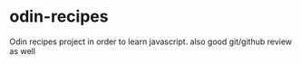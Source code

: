 # odin-recipes

Odin recipes project in order to learn javascript. also good git/github review as well